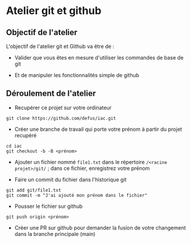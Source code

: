 # Atelier git et github

## Objectif de l'atelier

L'objectif de l'atelier git et Github va être de :

* Valider que vous êtes en mesure d'utiliser les commandes de base de git 

* Et de manipuler les fonctionnalités simple de github

## Déroulement de l'atelier


* Recupérer ce projet sur votre ordinateur​
```
git clone https://github.com/defus/iac.git​
```

* Créer une branche de travail qui porte votre prénom à partir du projet recupéré​
```
cd iac​
git checkout -b -B <prénom>​
```

* Ajouter un fichier nommé `file1.txt` dans le répertoire `/<racine projet>/git/` ; dans ce fichier, enregistrez votre prénom

* Faire un commit du fichier dans l'historique git
```
git add git/file1.txt
git commit -m "J'ai ajouté mon prénom dans le fichier"
```

* Pousser le fichier sur github​
```
git push origin <prénom>​
```

* Créer une PR sur github pour demander la fusion de votre changement dans la branche principale (main)
